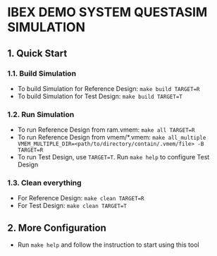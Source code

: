 # IBEX DEMO SYSTEM QUESTASIM SIMULATION

## **1. Quick Start**

### **1.1. Build Simulation**
- To build Simulation for Reference Design: `make build TARGET=R`
- To build Simulation for Test Design:      `make build TARGET=T`

### **1.2. Run Simulation**

- To run Reference Design from ram.vmem: `make all TARGET=R`
- To run Reference Design from vmem/*.vmem: `make all_multiple VMEM_MULTIPLE_DIR=<path/to/directory/contain/.vmem/file> -B TARGET=R`
- To run Test Design, use `TARGET=T`. Run `make help` to configure Test Design

### **1.3. Clean everything**
- For Reference Design: `make clean TARGET=R`
- For Test Design:      `make clean TARGET=T`

## **2. More Configuration**

- Run `make help` and follow the instruction to start using this tool
